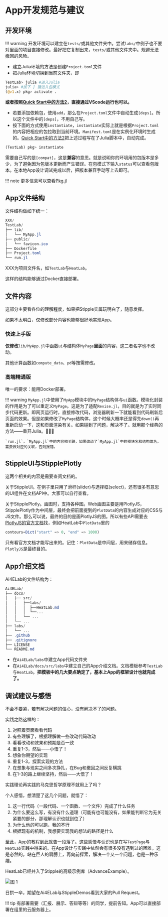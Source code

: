 # App开发规范与建议

## 开发环境

!!! warning
    开发环境可以建立在`tests/`或其他文件夹中。尝试`labs/`中例子也不要对里面的项目直接修改。最好把它复制出来，`tests/`或其他文件夹中。规避无法撤回的风险。

* 建立Julia环境的方法是创建`Project.toml`文件
* 把Julia环境切换到当前文件夹，即

```julia
TestLab> julia #进入Julia
julia> #按下 ] 键进入包模式
(@v1.x) pkg> activate .
```

**或者按照[Quick Start中的方法2](./quickstart.md#方法2)，直接通过VScode运行也可以。**

* 若要添加依赖包，使用`add`，那么在`Project.toml`文件中自动生成`[deps]`。所以这个文件中的`[deps]`，不用自己写。
* 按下面的方式使用`instantiate`，`instantiate`实际上就是根据`Project.toml`的内容把相应的包拉取到当前环境。`Manifest.toml`是在实例化环境时生成的。[Quick Start中的方法2](./quickstart.md#方法2)把上述过程写在了Julia脚本中，自动完成。

```julia
(TestLab) pkg> instantiate
```

需要自己写的是`[compat]`，这是**兼容**的意思。就是说明你的环境用的包版本是多少，为了避免因为包版本更新而产生错误。在包模式下输入`status`可以查看包版本。在本地App设计调试完成以后，把版本兼容手动写上去即可。

!!! note
    更多信息可以查看[Pkg.jl](https://pkgdocs.julialang.org/v1/compatibility/)

## App文件结构

文件结构做如下统一：

```powershell
XXX/
TestLab/
├── lib/
│   └── MyApp.jl
├── public/
│   └── favicon.ico
├── Dockerfile
├── Project.toml
└── run.jl
```

XXX为项目文件名，如`TestLab`与`HeatLab`。

这样的结构能够通过Docker直接部署。

## 文件内容

这部分主要看各位的理解程度，如果把Stipple实属玩明白了，随意发挥。

如果不太明白，仅修改部分内容也能够很好地实现App。

### 快速上手版

**仅修改**`lib/MyApp.jl`中函数`ui`与结构体`MyPage`**里面**的内容，这二者名字也不改动。

其他计算函数如`compute_data`、`pd`等按需修改。

### 高端精通版

唯一的要求：能用Docker部署。

!!! warning
    `MyApp.jl`中使用了`MyApp`模块中的`MyPage`结构体与`ui`函数。模块化封装的作用是为了可以重定义`MyPage`。这是为了适配`Revise.jl`，目的就是为了实时同步代码更新。即网页运行时，直接修改代码，浏览器刷新一下就能看到代码刷新后页面的效果。但是如果修改了`MyPage`结构体，这个时候大概率还是得先`down()`再重新启动一下，这和页面渲染有关。如果碰到了问题，解决不了。就用那个经典的方法——重开Julia。🤣🤣🤣

    `run.jl`，`MyApp.jl`中的内容相关联，如果改动了`MyApp.jl`中的模块名和结构体名，需要做对应的关联，否则报错。

## StippleUI与StipplePlotly

这两个相关的内容是需要查阅文档的。

关于StippleUI。在例子里只用了滑杆(slider)与选择框(select)，还有很多有意思的UI组件在文档API中。大家可以自行查看。

关于StipplePlotly。画图时，支持各种图。Web画图主要是用PlotlyJS，StipplePlotly作为中间层，最终会把前面提到的`PlotData`的内容生成对应的CSS与JS文件。那么可以说，最终的目的是画PlotlyJS的图。所以有些API需要去[PlotlyJS的官方文档](https://plotly.com/julia/)找，例如HeatLab中`PlotData`里的

```julia
contours=Dict("start" => 0, "end" => 1000)
```

只有看官方文档才能写出来的。记住：`PlotData`是中间层，用来储存信息。`PlotlyJS`是最终目的。

## App介绍文档

Ai4ELab的文件结构为：

```powershell
Ai4ELab/
├── docs/
│   ├── src/
│   │   ├──labs/
│   │   │  ├──HeatLab.md
│   │   │  └──...
│   │   └── ...
│   └── ...
├── labs/
│   └── ...
├── .github
├── .gitignore
├── LICENSE
└── README.md
```

* 在`Ai4ELab/labs`中建立App代码文件夹
* 在`Ai4ELab/docs/src/labs`中建立自己的App介绍文档。文档模板参考`TestLab`与`HeatLab`。**把模板中的几大要点确定了，基本上App的框架设计也就完成了。**

## 调试建议与感悟

不会不要紧，若有解决问题的信心，没有解决不了的问题。

实践之路这样的：

1. 对照着页面看看代码
2. 有些理解了，根据理解做一些改动代码改动
3. 看看改动和效果和预期是否一致
4. 重复1-3，然后——小悟了！
5. 想象你期望的实现
6. 重复1-3，探索实现的方法
7. 在想象与现实之间多次挣扎，在Bug和撤回之间反复横跳
8. 在1-3的路上继续坚持，然后——大悟了！

实践理论再实践的马克思哲学原理不就用上了吗？

个人感悟，想清楚了这几个问题，就悟了：

1. 这一行代码（一段代码、一个函数、一个文件）完成了什么任务
2. 为什么要这么写，有没有什么道理（可能有也可能没有，如果能判断它为无关紧要的部分，那理解认识也就到位了）
3. 为什么他的可以跑，我的不行
4. 根据现有的机制，我想要实现我的想法的路径是什么

至此，App的教程到此就告一段落了。这些感悟与认识也是在写`TestPage`与`HeatLab`实践中得来的。在App设计与实践中依然会有很多没有遇到过的困难，这是必然的。站在巨人的肩膀上，再向前探索，解决一个又一个问题，也是一种乐趣。

HeatLab已经并入了Stipple的高级示例库（AdvanceExample）。

![图 1](../assets/styleAndRules-17-59.png)  

日拱一卒，期望在Ai4ELab与StippleDemos看到大家的Pull Request。

!!! tip
    有部署需要（汇报、展示、答辩等等）的同学，提前告知。App可以直接部署在组里的云服务器上。
